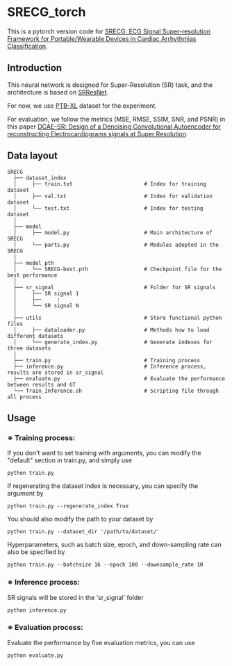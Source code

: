 # SRECG_torch

This is a pytorch version code for [SRECG: ECG Signal Super-resolution Framework for Portable/Wearable Devices in Cardiac Arrhythmias Classification](https://arxiv.org/abs/2012.03803).

## Introduction

This neural network is designed for Super-Resolution (SR) task, and the architecture is based on [SRResNet](https://arxiv.org/abs/1609.04802).

For now, we use [PTB-XL](https://physionet.org/content/ptb-xl/1.0.3/) dataset for the experiment.

For evaluation, we follow the metrics (MSE, RMSE, SSIM, SNR, and PSNR) in this paper [DCAE-SR: Design of a Denoising Convolutional Autoencoder for reconstructing Electrocardiograms signals at Super Resolution](https://arxiv.org/abs/2404.15307).

## Data layout

    SRECG
      ├── dataset_index
      │     ├── train.txt                       # Index for training dataset
      │     ├── val.txt                         # Index for validation dataset
      │     └── test.txt                        # Index for testing dataset
      │
      ├── model
      │     ├── model.py                        # Main architecture of SRECG
      │     └── parts.py                        # Modules adopted in the SRECG
      │
      ├── model_pth
      │     └── SRECG-best.pth                  # Checkpoint file for the best performance
      │
      ├── sr_signal                             # Folder for SR signals
      │     ├── SR signal 1
      │     ├──     :
      │     └── SR signal N
      │
      ├── utils                                 # Store functional python files
      │     ├── dataloader.py                   # Methods how to load different datasets
      │     └── generate_index.py               # Generate indexes for three datasets
      │
      ├── train.py                              # Training process
      ├── inference.py                          # Inference process, results are stored in sr_signal
      ├── evaluate.py                           # Evaluate the performance between results and GT
      └── Train_Inference.sh                    # Scripting file through all process

## Usage

### ※ Training process:
If you don't want to set training with arguments, you can modify the "default" section in train.py, and simply use
```
python train.py
```

If regenerating the dataset index is necessary, you can specify the argument by
```
python train.py --regenerate_index True
```

You should also modify the path to your dataset by
```
python train.py --dataset_dir '/path/to/dataset/'
```

Hyperparameters, such as batch size, epoch, and down-sampling rate can also be specified by
```
python train.py --batchsize 16 --epoch 100 --downsample_rate 10
```

### ※ Inference process:
SR signals will be stored in the 'sr_signal' folder
```
python inference.py
```

### ※ Evaluation process:
Evaluate the performance by five evaluation metrics, you can use
```
python evaluate.py
```

